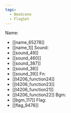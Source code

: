 ```yaml
---
tags:
  - NewScene
  - FlagSet
---
```

Name:
- [[name_65278]]
- [[name_1]]
Sound:
- [[sound_49]]
- [[sound_460]]
- [[sound_387]]
- [[sound_38]]
- [[sound_39]]
Fn:
- [[t4206_function24]]
- [[t4206_function23]]
- [[t4206_function21]]
- [[t4206_function22]]
Bgm:
- [[bgm_117]]
Flag:
- [[flag_9476]]
